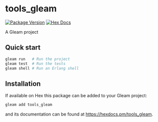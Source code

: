 # tools_gleam

[![Package Version](https://img.shields.io/hexpm/v/tools_gleam)](https://hex.pm/packages/tools_gleam)
[![Hex Docs](https://img.shields.io/badge/hex-docs-ffaff3)](https://hexdocs.pm/tools_gleam/)

A Gleam project

## Quick start

```sh
gleam run   # Run the project
gleam test  # Run the tests
gleam shell # Run an Erlang shell
```

## Installation

If available on Hex this package can be added to your Gleam project:

```sh
gleam add tools_gleam
```

and its documentation can be found at <https://hexdocs.pm/tools_gleam>.
